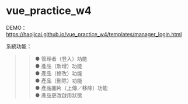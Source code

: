 # vue_practice_w4
DEMO：https://haojicai.github.io/vue_practice_w4/templates/manager_login.html

系統功能：  
>>● 管理者（登入）功能  
>>● 產品（新增）功能  
>>● 產品（修改）功能  
>>● 產品（刪除）功能  
>>● 產品圖片（上傳／移除）功能  
>>● 產品更改啟用狀態
